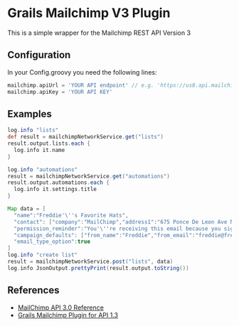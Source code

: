 Grails Mailchimp V3 Plugin
=======================
This is a simple wrapper for the Mailchimp REST API Version 3
 
 
Configuration
------

In your Config.groovy you need the following lines:

```groovy
mailchimp.apiUrl = 'YOUR API endpoint' // e.g. 'https://us8.api.mailchimp.com/3.0/' but this depends on which datacentre your API key is valid for
mailchimp.apiKey = 'YOUR API KEY'
```

Examples
-------------------------------------
    
```groovy
log.info "lists"
def result = mailchimpNetworkService.get("lists")
result.output.lists.each {
  log.info it.name
}

log.info "automations"
result = mailchimpNetworkService.get("automations")
result.output.automations.each {
  log.info it.settings.title
}

Map data = [
  "name":"Freddie'\''s Favorite Hats",
  "contact": ["company":"MailChimp","address1":"675 Ponce De Leon Ave NE","address2":"Suite 5000","city":"Atlanta","state":"GA","zip":"30308","country":"US","phone":""],
  "permission_reminder":"You'\''re receiving this email because you signed up for updates about Freddie'\''s newest hats.",
  "campaign_defaults": ["from_name":"Freddie","from_email":"freddie@freddiehats.com","subject":"","language":"en"],
  "email_type_option":true
]
log.info "create list"
result = mailchimpNetworkService.post("lists", data)
log.info JsonOutput.prettyPrint(result.output.toString())
```

References
------

 * [MailChimp API 3.0 Reference](http://developer.mailchimp.com/documentation/mailchimp/reference/overview/)
 * [Grails Mailchimp Plugin for API 1.3](https://github.com/happyinc/grails-mailchimp)
